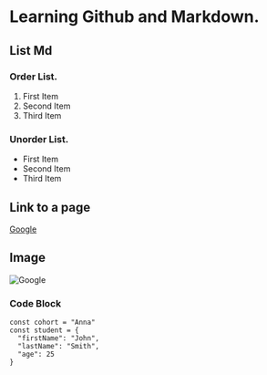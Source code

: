 # Learning Github and Markdown.

## List Md

### Order List.
1. First Item
2. Second Item
3. Third Item


### Unorder List.
- First Item
- Second Item
- Third Item


## Link to a page 

[Google](https://www.google.com/)

## Image

![Google](https://media-cldnry.s-nbcnews.com/image/upload/t_social_share_1024x768_scale,f_auto,q_auto:best/streams/2013/March/130326/1C6639340-google-logo.jpg)


### Code Block

``` Js
const cohort = "Anna"
const student = {
  "firstName": "John",
  "lastName": "Smith",
  "age": 25
}
```
